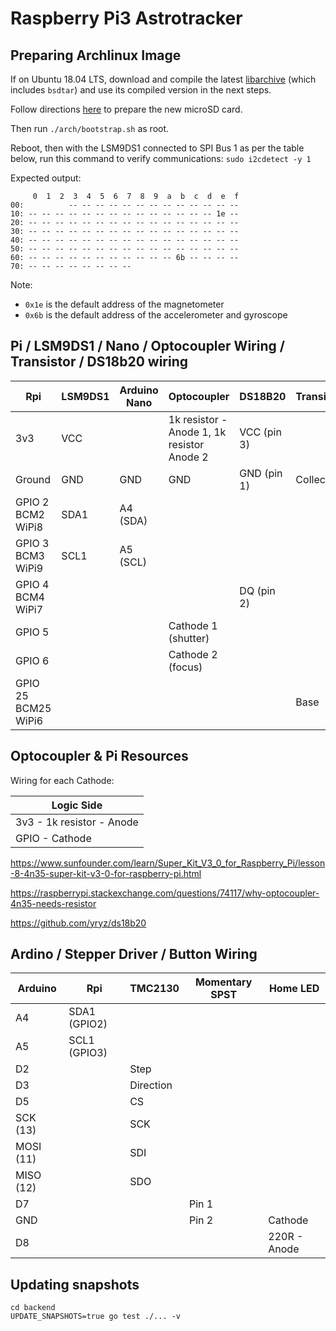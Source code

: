 # Raspberry Pi3 Astrotracker

## Preparing Archlinux Image

If on Ubuntu 18.04 LTS, download and compile the latest [libarchive](https://www.libarchive.de/) (which includes `bsdtar`) and use its compiled version in the next steps.

Follow directions [here](https://archlinuxarm.org/platforms/armv8/broadcom/raspberry-pi-3#installation) to prepare the new microSD card.

Then run `./arch/bootstrap.sh` as root.

Reboot, then with the LSM9DS1 connected to SPI Bus 1 as per the table below, run this command to verify communications: `sudo i2cdetect -y 1`

Expected output:

```
     0  1  2  3  4  5  6  7  8  9  a  b  c  d  e  f
00:          -- -- -- -- -- -- -- -- -- -- -- -- --
10: -- -- -- -- -- -- -- -- -- -- -- -- -- -- 1e --
20: -- -- -- -- -- -- -- -- -- -- -- -- -- -- -- --
30: -- -- -- -- -- -- -- -- -- -- -- -- -- -- -- --
40: -- -- -- -- -- -- -- -- -- -- -- -- -- -- -- --
50: -- -- -- -- -- -- -- -- -- -- -- -- -- -- -- --
60: -- -- -- -- -- -- -- -- -- -- -- 6b -- -- -- --
70: -- -- -- -- -- -- -- --
```

Note:

- `0x1e` is the default address of the magnetometer
- `0x6b` is the default address of the accelerometer and gyroscope

## Pi / LSM9DS1 / Nano / Optocoupler Wiring / Transistor / DS18b20 wiring

| Rpi                         | LSM9DS1 | Arduino Nano | Optocoupler                                | DS18B20     | Transistor |
| --------------------------- | ------- | ------------ | ------------------------------------------ | ----------- | ---------- |
| 3v3                         | VCC     |              | 1k resistor - Anode 1, 1k resistor Anode 2 | VCC (pin 3) |            |
| Ground                      | GND     | GND          | GND                                        | GND (pin 1) | Collector  |
| GPIO 2<br/>BCM2<br/>WiPi8   | SDA1    | A4 (SDA)     |                                            |             |            |
| GPIO 3<br/>BCM3<br/>WiPi9   | SCL1    | A5 (SCL)     |                                            |             |            |
| GPIO 4<br/>BCM4<br/>WiPi7   |         |              |                                            | DQ (pin 2)  |            |
| GPIO 5                      |         |              | Cathode 1 (shutter)                        |             |            |
| GPIO 6                      |         |              | Cathode 2 (focus)                          |             |            |
| GPIO 25<br/>BCM25<br/>WiPi6 |         |              |                                            |             | Base       |

## Optocoupler & Pi Resources

Wiring for each Cathode:

| Logic Side                |
| ------------------------- |
| 3v3 - 1k resistor - Anode |
| GPIO - Cathode            |

https://www.sunfounder.com/learn/Super_Kit_V3_0_for_Raspberry_Pi/lesson-8-4n35-super-kit-v3-0-for-raspberry-pi.html

https://raspberrypi.stackexchange.com/questions/74117/why-optocoupler-4n35-needs-resistor

https://github.com/yryz/ds18b20

## Ardino / Stepper Driver / Button Wiring

| Arduino   | Rpi          | TMC2130   | Momentary SPST | Home LED     |
| --------- | ------------ | --------- | -------------- | ------------ |
| A4        | SDA1 (GPIO2) |           |                |              |
| A5        | SCL1 (GPIO3) |           |                |              |
| D2        |              | Step      |                |              |
| D3        |              | Direction |                |              |
| D5        |              | CS        |                |              |
| SCK (13)  |              | SCK       |                |              |
| MOSI (11) |              | SDI       |                |              |
| MISO (12) |              | SDO       |                |              |
| D7        |              |           | Pin 1          |              |
| GND       |              |           | Pin 2          | Cathode      |
| D8        |              |           |                | 220R - Anode |

## Updating snapshots

```
cd backend
UPDATE_SNAPSHOTS=true go test ./... -v
```
